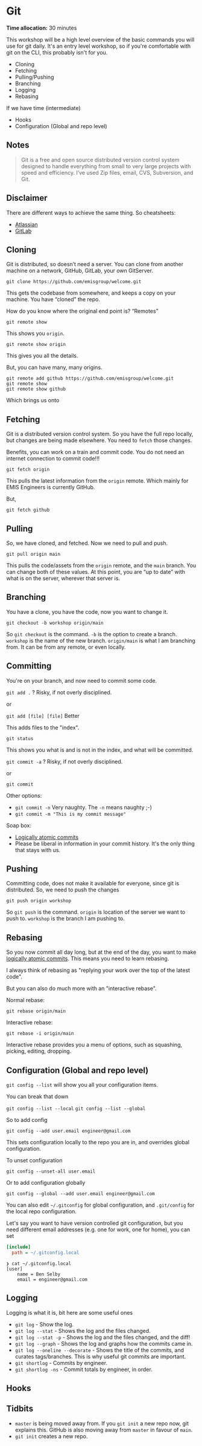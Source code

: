 # Git

**Time allocation:** 30 minutes

This workshop will be a high level overview of the basic commands you will use for git daily. It's an entry level workshop, so if you're comfortable with git on the CLI, this probably isn't for you.

- Cloning
- Fetching
- Pulling/Pushing
- Branching
- Logging
- Rebasing

If we have time (intermediate)

- Hooks
- Configuration (Global and repo level)

## Notes

> Git is a free and open source distributed version control system designed to handle everything from small to very large projects with speed and efficiency.
> I’ve used Zip files, email, CVS, Subversion, and Git.

## Disclaimer

There are different ways to achieve the same thing. So cheatsheets:

- [Atlassian](https://www.atlassian.com/git/tutorials/atlassian-git-cheatsheet)
- [GitLab](https://about.gitlab.com/images/press/git-cheat-sheet.pdf)

## Cloning

Git is distributed, so doesn’t need a server. You can clone from another machine on a network, GitHub, GitLab, your own GitServer.

`git clone https://github.com/emisgroup/welcome.git`

This gets the codebase from somewhere, and keeps a copy on your machine. You have “cloned” the repo.

How do you know where the original end point is? “Remotes”

`git remote show`

This shows you `origin`.

`git remote show origin`

This gives you all the details.

But, you can have many, many origins.

```shell
git remote add github https://github.com/emisgroup/welcome.git
git remote show
git remote show github
```

Which brings us onto

## Fetching

Git is a distributed version control system. So you have the full repo locally, but changes are being made elsewhere. You need to `fetch` those changes.

Benefits, you can work on a train and commit code. You do not need an internet connection to commit code!!!

`git fetch origin`

This pulls the latest information from the `origin` remote. Which mainly for EMIS Engineers is currently GitHub.

But,

`git fetch github`

## Pulling

So, we have cloned, and fetched. Now we need to pull and push.

`git pull origin main`

This pulls the code/assets from the `origin` remote, and the `main` branch. You can change both of these values.
At this point, you are “up to date” with what is on the server, wherever that server is.

## Branching

You have a clone, you have the code, now you want to change it.

`git checkout -b workshop origin/main`

So `git checkout` is the command. `-b` is the option to create a branch. `workshop` is the name of the new branch. `origin/main` is what I am branching from. It can be from any remote, or even locally.

## Committing

You're on your branch, and now need to commit some code.

`git add .` ? Risky, if not overly disciplined.

or

`git add [file] [file]` Better

This adds files to the "index".

`git status`

This shows you what is and is not in the index, and what will be committed.

`git commit -a` ? Risky, if not overly disciplined.

or

`git commit`

Other options:

- `git commit -n` Very naughty. The `-n` means naughty ;-)
- `git commit -m "This is my commit message"`

Soap box:

- [Logically atomic commits](https://benmatselby.dev/post/logical-commits/)
- Please be liberal in information in your commit history. It's the only thing that stays with us.

## Pushing

Committing code, does not make it available for everyone, since git is distributed. So, we need to push the changes

`git push origin workshop`

So `git push` is the command. `origin` is location of the server we want to push to. `workshop` is the branch I am pushing to.

## Rebasing

So you now commit all day long, but at the end of the day, you want to make [logically atomic commits](https://benmatselby.dev/post/logical-commits/). This means you need to learn rebasing.

I always think of rebasing as "replying your work over the top of the latest code".

But you can also do much more with an "interactive rebase".

Normal rebase:

`git rebase origin/main`

Interactive rebase:

`git rebase -i origin/main`

Interactive rebase provides you a menu of options, such as squashing, picking, editing, dropping.

## Configuration (Global and repo level)

`git config --list` will show you all your configuration items.

You can break that down

`git config --list --local`
`git config --list --global`

So to add config

`git config --add user.email engineer@gmail.com`

This sets configuration locally to the repo you are in, and overrides global configuration.

To unset configuration

`git config --unset-all user.email`

Or to add configuration globally

`git config --global --add user.email engineer@gmail.com`

You can also edit `~/.gitconfig` for global configuration, and `.git/config` for the local repo configuration.

Let's say you want to have version controlled git configuration, but you need different email addresses (e.g. one for work, one for home), you can set

```ini
[include]
  path = ~/.gitconfig.local
```

```shell
❯ cat ~/.gitconfig.local
[user]
    name = Ben Selby
    email = engineer@gmail.com
```

## Logging

Logging is what it is, bit here are some useful ones

- `git log` - Show the log.
- `git log --stat` - Shows the log and the files changed.
- `git log --stat -p` - Shows the log and the files changed, and the diff!
- `git log --graph` - Shows the log and graphs how the commits came in.
- `git log --oneline --decorate` - Shows the title of the commits, and curates tags/branches. This is why useful git commits are important.
- `git shortlog` - Commits by engineer.
- `git shortlog -ns` - Commit totals by engineer, in order.

## Hooks

## Tidbits

- `master` is being moved away from. If you `git init` a new repo now, git explains this. GitHub is also moving away from `master` in favour of `main`.
- `git init` creates a new repo.
